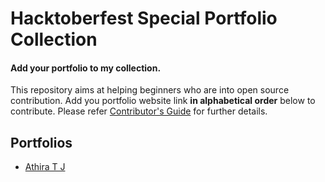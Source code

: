 # Hacktoberfest Special Portfolio Collection

#### Add your portfolio to my collection.
This repository aims at helping beginners who are into open source contribution. Add you portfolio website link **in alphabetical order** below to contribute. Please refer [Contributor's Guide](https://github.com/athiratj/hacktober-special/blob/master/CONTRIBUTING.md) for further details.

## Portfolios 

* [Athira T J](https://www.athiratj.com/)
